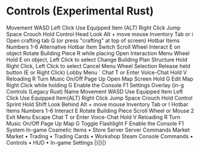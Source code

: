 # Controls (Experimental Rust)

Movement
WASD
Left Click
Use Equipped Item (ALT)
Right Click
Jump
Space
Crouch
Hold Control
Head Look
Alt + move mouse
Inventory
Tab or i
Open crafting tab
Q (or press "crafting" at top of screen)
Hotbar Items
Numbers 1-6
Alternative Hotbar Item Switch
Scroll Wheel
Interact
E on object
Rotate Building Piece
R while placing
Open Interaction Menu Wheel
Hold E on object, Left Click to select
Change Building Plan Structure
Hold Right Click, Left Click to select
Cancel Menu Wheel Selection
Release held button (E or Right Click)
Lobby Menu
`
Chat
T or Enter
Voice-Chat
Hold V
Reloading
R
Turn Music On/Off
Page Up
Open Map Screen
Hold G
Edit Map
Right Click while holding G
Enable the Console
F1
Settings Overlay (in-g
Controls (Legacy Rust)
Name
Movement
WASD
Use Equipped Item
Left Click
Use Equipped Item(ALT)
Right Click
Jump
Space
Crouch
Hold Control
Sprint
Hold Shift
Look Behind
Alt + move mouse
Inventory
Tab or I
Hotbar Items
Numbers 1-6
Interact
E
Rotate Building Piece
Scroll Wheel or Mouse 2
Exit Menu
Escape
Chat
T or Enter
Voice-Chat
Hold V
Reloading
R
Turn Music On/Off
Page Up
Map
G
Toggle Flashlight
F
Enable the Console
F1
System
In-game
Cosmetic Items • Store
Server
Server Commands
Market
Market • Trading • Trading Cards • Workshop
Steam
Console Commands • Controls • HUD • In-game Settings
|}|}|}
